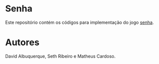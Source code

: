 # Senha

Este repositório contém os códigos para implementação do jogo [senha](https://pt.wikihow.com/Jogar-Senha).

# Autores

David Albuquerque, Seth Ribeiro e Matheus Cardoso.
